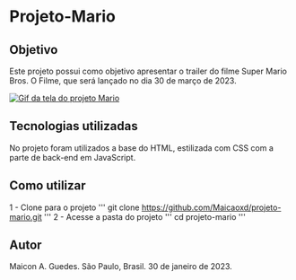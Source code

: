 # Projeto-Mario
## Objetivo

Este projeto possui como objetivo apresentar o trailer do filme Super Mario Bros. O Filme, que será lançado no dia 30 de março de 2023.

[<img src="./src/imagens/GifDoProjeto.gif" alt="Gif da tela do projeto Mario">](https://maicaoxd.github.io/projeto-mario/)

## Tecnologias utilizadas
No projeto foram utilizados a base do HTML, estilizada com CSS com a parte de back-end em JavaScript.

## Como utilizar

1 - Clone para o projeto
'''
git clone https://github.com/Maicaoxd/projeto-mario.git
'''
2 - Acesse a pasta do projeto
'''
cd projeto-mario
'''

## Autor
Maicon A. Guedes.
São Paulo, Brasil.
30 de janeiro de 2023.